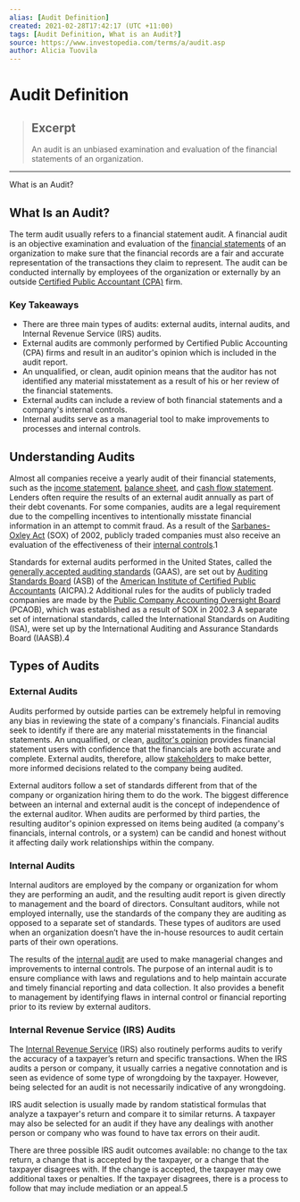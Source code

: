 ```yaml
---
alias: [Audit Definition]
created: 2021-02-28T17:42:17 (UTC +11:00)
tags: [Audit Definition, What is an Audit?]
source: https://www.investopedia.com/terms/a/audit.asp
author: Alicia Tuovila
---
```


# Audit Definition

> ## Excerpt
> An audit is an unbiased examination and evaluation of the financial statements of an organization.

---

What is an Audit?
## What Is an Audit?

The term audit usually refers to a financial statement audit. A financial audit is an objective examination and evaluation of the [financial statements](https://www.investopedia.com/articles/basics/06/financialreporting.asp) of an organization to make sure that the financial records are a fair and accurate representation of the transactions they claim to represent. The audit can be conducted internally by employees of the organization or externally by an outside [Certified Public Accountant (CPA)](https://www.investopedia.com/terms/c/cpa.asp) firm.

### Key Takeaways

-   There are three main types of audits: external audits, internal audits, and Internal Revenue Service (IRS) audits.
-   External audits are commonly performed by Certified Public Accounting (CPA) firms and result in an auditor's opinion which is included in the audit report.
-   An unqualified, or clean, audit opinion means that the auditor has not identified any material misstatement as a result of his or her review of the financial statements.
-   External audits can include a review of both financial statements and a company's internal controls.
-   Internal audits serve as a managerial tool to make improvements to processes and internal controls.

## Understanding Audits

Almost all companies receive a yearly audit of their financial statements, such as the [income statement](https://www.investopedia.com/terms/i/incomestatement.asp), [balance sheet](https://www.investopedia.com/terms/b/balancesheet.asp), and [cash flow statement](https://www.investopedia.com/terms/c/cashflowstatement.asp). Lenders often require the results of an external audit annually as part of their debt covenants. For some companies, audits are a legal requirement due to the compelling incentives to intentionally misstate financial information in an attempt to commit fraud. As a result of the [Sarbanes-Oxley Act](https://www.investopedia.com/terms/s/sarbanesoxleyact.asp) (SOX) of 2002, publicly traded companies must also receive an evaluation of the effectiveness of their [internal controls](https://www.investopedia.com/terms/i/internalcontrols.asp).1

Standards for external audits performed in the United States, called the [generally accepted auditing standards](https://www.investopedia.com/terms/g/gaas.asp) (GAAS), are set out by [Auditing Standards Board](https://www.investopedia.com/terms/a/auditing-standards-board-asp.asp) (ASB) of the [American Institute of Certified Public Accountants](https://www.investopedia.com/terms/a/american-institute-of-certified-public-accountants.asp) (AICPA).2 Additional rules for the audits of publicly traded companies are made by the [Public Company Accounting Oversight Board](https://www.investopedia.com/terms/p/pcaob.asp) (PCAOB), which was established as a result of SOX in 2002.3 A separate set of international standards, called the International Standards on Auditing (ISA), were set up by the International Auditing and Assurance Standards Board (IAASB).4

## Types of Audits

### External Audits

Audits performed by outside parties can be extremely helpful in removing any bias in reviewing the state of a company's financials. Financial audits seek to identify if there are any material misstatements in the financial statements. An unqualified, or clean, [auditor's opinion](https://www.investopedia.com/terms/a/auditors-opinion.asp) provides financial statement users with confidence that the financials are both accurate and complete. External audits, therefore, allow [stakeholders](https://www.investopedia.com/terms/s/stakeholder.asp) to make better, more informed decisions related to the company being audited.

External auditors follow a set of standards different from that of the company or organization hiring them to do the work. The biggest difference between an internal and external audit is the concept of independence of the external auditor. When audits are performed by third parties, the resulting auditor's opinion expressed on items being audited (a company's financials, internal controls, or a system) can be candid and honest without it affecting daily work relationships within the company.

### Internal Audits

Internal auditors are employed by the company or organization for whom they are performing an audit, and the resulting audit report is given directly to management and the board of directors. Consultant auditors, while not employed internally, use the standards of the company they are auditing as opposed to a separate set of standards. These types of auditors are used when an organization doesn’t have the in-house resources to audit certain parts of their own operations.

The results of the [internal audit](https://www.investopedia.com/terms/i/internalaudit.asp) are used to make managerial changes and improvements to internal controls. The purpose of an internal audit is to ensure compliance with laws and regulations and to help maintain accurate and timely financial reporting and data collection. It also provides a benefit to management by identifying flaws in internal control or financial reporting prior to its review by external auditors.

### Internal Revenue Service (IRS) Audits

The [Internal Revenue Service](https://www.investopedia.com/terms/i/irs.asp) (IRS) also routinely performs audits to verify the accuracy of a taxpayer’s return and specific transactions. When the IRS audits a person or company, it usually carries a negative connotation and is seen as evidence of some type of wrongdoing by the taxpayer. However, being selected for an audit is not necessarily indicative of any wrongdoing.

IRS audit selection is usually made by random statistical formulas that analyze a taxpayer's return and compare it to similar returns. A taxpayer may also be selected for an audit if they have any dealings with another person or company who was found to have tax errors on their audit.

There are three possible IRS audit outcomes available: no change to the tax return, a change that is accepted by the taxpayer, or a change that the taxpayer disagrees with. If the change is accepted, the taxpayer may owe additional taxes or penalties. If the taxpayer disagrees, there is a process to follow that may include mediation or an appeal.5
